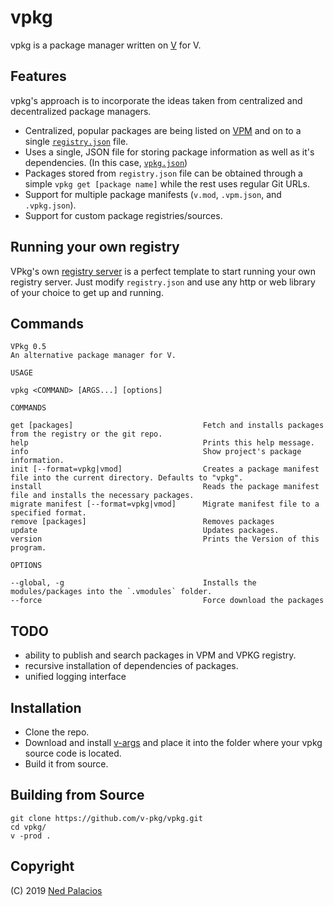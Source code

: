 # vpkg 
vpkg is a package manager written on [V](https://github.com/vlang/v) for V.

## Features
vpkg's approach is to incorporate the ideas taken from centralized and decentralized package managers.
- Centralized, popular packages are being listed on [VPM](https://vpm.vlang.io) and on to a single [`registry.json`](https://github.com/v-pkg/registry/tree/master/registry.json) file.
- Uses a single, JSON file for storing package information as well as it's dependencies. (In this case, [`vpkg.json`](vpkg.json))
- Packages stored from `registry.json` file can be obtained through a simple `vpkg get [package name]` while the rest uses regular Git URLs.
- Support for multiple package manifests (`v.mod`, `.vpm.json`, and `.vpkg.json`).
- Support for custom package registries/sources.


## Running your own registry
VPkg's own [registry server](https://github.com/v-pkg/registry) is a perfect template to start running your own registry server. Just modify `registry.json` and use any http or web library of your choice to get up and running.

## Commands
```
VPkg 0.5
An alternative package manager for V.

USAGE

vpkg <COMMAND> [ARGS...] [options]

COMMANDS

get [packages]                             Fetch and installs packages from the registry or the git repo.
help                                       Prints this help message.
info                                       Show project's package information.
init [--format=vpkg|vmod]                  Creates a package manifest file into the current directory. Defaults to "vpkg".
install                                    Reads the package manifest file and installs the necessary packages.
migrate manifest [--format=vpkg|vmod]      Migrate manifest file to a specified format.
remove [packages]                          Removes packages
update                                     Updates packages.
version                                    Prints the Version of this program.

OPTIONS

--global, -g                               Installs the modules/packages into the `.vmodules` folder.
--force                                    Force download the packages
```

## TODO
- ability to publish and search packages in VPM and VPKG registry.
- recursive installation of dependencies of packages.
- unified logging interface

## Installation
- Clone the repo.
- Download and install [v-args](https://github.com/nedpals/vargs) and place it into the folder where your vpkg source code is located.
- Build it from source.

## Building from Source
```
git clone https://github.com/v-pkg/vpkg.git
cd vpkg/
v -prod .
```


## Copyright
(C) 2019 [Ned Palacios](https://github.com/nedpals)
